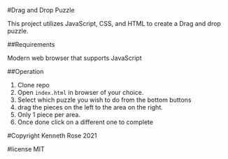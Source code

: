 #Drag and Drop Puzzle

This project utilizes JavaScript, CSS, and HTML to create a Drag and drop  puzzle.

##Requirements

Modern web browser that supports JavaScript

##Operation
1. Clone repo
2. Open `index.html` in browser of your choice.
3. Select which puzzle you wish to do from the bottom buttons
4. drag the pieces on the left to the area on the right.
5. Only 1 piece per area.
6. Once done click on a different one to complete

#Copyright Kenneth Rose 2021

#license
MIT
